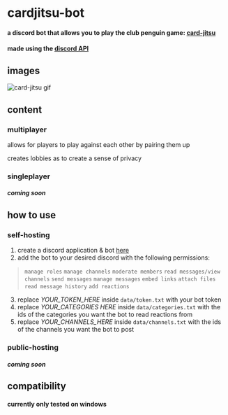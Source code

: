 # cardjitsu-bot
#### a discord bot that allows you to play the club penguin game: [card-jitsu](https://clubpenguin.fandom.com/wiki/Card-Jitsu)
#### made using the [discord API](https://discordpy.readthedocs.io/en/stable/)

## images
![card-jitsu gif](https://cdn.discordapp.com/attachments/841102995218890772/966487619368276038/card-jitsu_2.gif)

## content
### multiplayer
allows for players to play against each other by pairing them up<br/>

creates lobbies as to create a sense of privacy
### singleplayer
##### <em>coming soon</em>

## how to use
### self-hosting
1. create a discord application & bot [here](https://discord.com/developers/applications)
2. add the bot to your desired discord with the following permissions:
> ``manage roles``
> ``manage channels`` 
> ``moderate members`` 
> ``read messages/view channels`` 
> ``send messages`` 
> ``manage messages`` 
> ``embed links`` 
> ``attach files`` 
> ``read message history`` 
> ``add reactions`` 
3. replace <em>YOUR_TOKEN_HERE</em> inside ``data/token.txt`` with your bot token
4. replace <em>YOUR_CATEGORIES HERE</em> inside ``data/categories.txt`` with the ids of the categories you want the bot to read reactions from
5. replace <em>YOUR_CHANNELS_HERE</em> inside ``data/channels.txt`` with the ids of the channels you want the bot to post
### public-hosting
##### <em>coming soon</em>

## compatibility
#### currently only tested on windows
